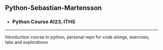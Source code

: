 ## Python-Sebastian-Martensson

* ### Python Course AI23, ITHS

---

Introduction course to python, personal repo for code alongs, exercises, labs and explorations
